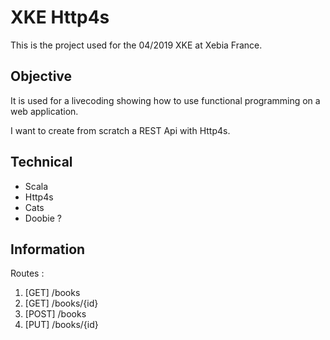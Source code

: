 # XKE Http4s

This is the project used for the 04/2019 XKE at Xebia France.

## Objective

It is used for a livecoding showing how to use functional programming on a web application.

I want to create from scratch a REST Api with Http4s. 

## Technical

- Scala
- Http4s
- Cats
- Doobie ?
 
## Information

Routes :
1. [GET]  /books
2. [GET]  /books/{id}
3. [POST] /books
4. [PUT]  /books/{id}
